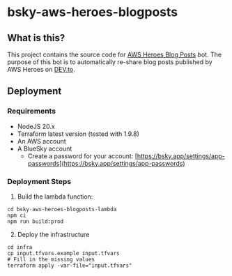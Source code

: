 # bsky-aws-heroes-blogposts

## What is this?

This project contains the source code for [AWS Heroes Blog Posts](https://bsky.app/profile/awsheroesblogposts.bsky.social) bot. The purpose of this bot is to automatically re-share blog posts published by AWS Heroes on [DEV.to](https://dev.to/aws-heroes).

## Deployment

### Requirements

- NodeJS 20.x
- Terraform latest version (tested with 1.9.8)
- An AWS account
- A BlueSky account
    - Create a password for your account: [https://bsky.app/settings/app-passwords](https://bsky.app/settings/app-passwords)

### Deployment Steps

1. Build the lambda function:

```
cd bsky-aws-heroes-blogposts-lambda
npm ci
npm run build:prod
```

2. Deploy the infrastructure

```
cd infra
cp input.tfvars.example input.tfvars
# Fill in the missing values
terraform apply -var-file="input.tfvars"
```